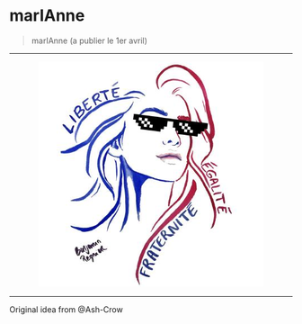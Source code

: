# marIAnne

> marIAnne (a publier le 1er avril)

---

<p align="center">
    <img src="./.github/marianne.jpeg">
</p>

---

Original idea from @Ash-Crow

